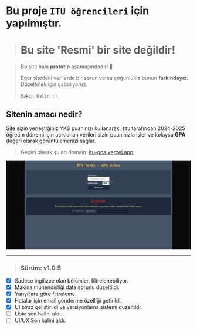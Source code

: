 # Bu proje `ITU öğrencileri` için yapılmıştır.
> # Bu site 'Resmi' bir site değildir!

> Bu site hala **prototip** aşamasındadır! 🔧
>
> Eğer sitedeki verilerde bir sorun varsa çoğunlukla bunun **farkındayız.** Düzeltmek için çabalıyoruz.
>
> `Sakin Kalın :)`

## Sitenin amacı nedir?

Site sizin yerleştiğiniz YKS puanınızı kullanarak, `ITU` tarafından 2024-2025 öğretim dönemi için açıklanan verileri sizin puanınızla işler ve kolayca **GPA** değeri olarak görüntülemenizi sağlar.

> Geçici olarak şu an domain: [itu-gpa.vercel.app](https://itu-yatay.vercel.app)

![website görüntüsü](./itu-gpa.png)

---

> ### Sürüm: v1.0.5

- [x] Sadece ingilizce olan bölümler, filtrelenebiliyor.
- [x] Makina mühendisliği data sorunu düzeltildi.
- [x] Yarıyıllara göre filtreleme.
- [x] Hatalar için email gönderme özelliği getirildi.
- [x] UI biraz geliştirildi ve versiyonlama sistemi düzeltildi.
- [ ] Liste son halini aldı.
- [ ] UI/UX Son halini aldı.
